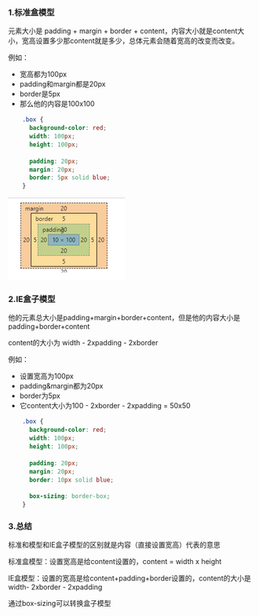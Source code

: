 ### 1.标准盒模型

元素大小是 padding + margin + border + content，内容大小就是content大小，宽高设置多少那content就是多少，总体元素会随着宽高的改变而改变。

例如：

- 宽高都为100px
- padding和margin都是20px
- border是5px
- 那么他的内容是100x100

```css
    .box {
      background-color: red;
      width: 100px;
      height: 100px;

      padding: 20px;
      margin: 20px;
      border: 5px solid blue;
    }
```

![box01](./images/box01.png)

### 2.IE盒子模型

他的元素总大小是padding+margin+border+content，但是他的内容大小是 padding+border+content

content的大小为 width - 2xpadding - 2xborder

例如：

- 设置宽高为100px
- padding&margin都为20px
- border为5px
- 它content大小为100 - 2xborder -  2xpadding = 50x50

```css
    .box {
      background-color: red;
      width: 100px;
      height: 100px;

      padding: 20px;
      margin: 20px;
      border: 10px solid blue;

      box-sizing: border-box;
    }
```

### 3.总结

标准和模型和IE盒子模型的区别就是内容（直接设置宽高）代表的意思

标准盒模型：设置宽高是给content设置的，content = width x height

IE盒模型：设置的宽高是给content+padding+border设置的，content的大小是width- 2xborder -  2xpadding 



通过box-sizing可以转换盒子模型

